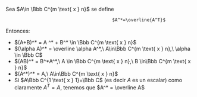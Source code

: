 Sea $A\in \Bbb C^{m \text{ x } n}$ se define

                                            $A^*=\overline{A^T}$

Entonces:

- $(A+B)^* = A ^* + B^* \in \Bbb C^{m \text{ x } n}$
- $(\alpha A)^* = \overline \alpha A^*,\ A\in\Bbb C^{m \text{ x } n},\ \alpha \in \Bbb C$
- $(AB)^* = B^*A^*,\ A \in \Bbb C^{m \text{ x } n},\ B \in\Bbb C^{m \text{ x } n}$
- $(A^*)^* = A,\ A\in\Bbb C^{m \text{ x } n}$
- Si $A\Bbb C^{1 \text{ x } 1}=\Bbb C$ (es decir $A$ es un escalar) como claramente $A^T = A$, tenemos que $A^* = \overline A$